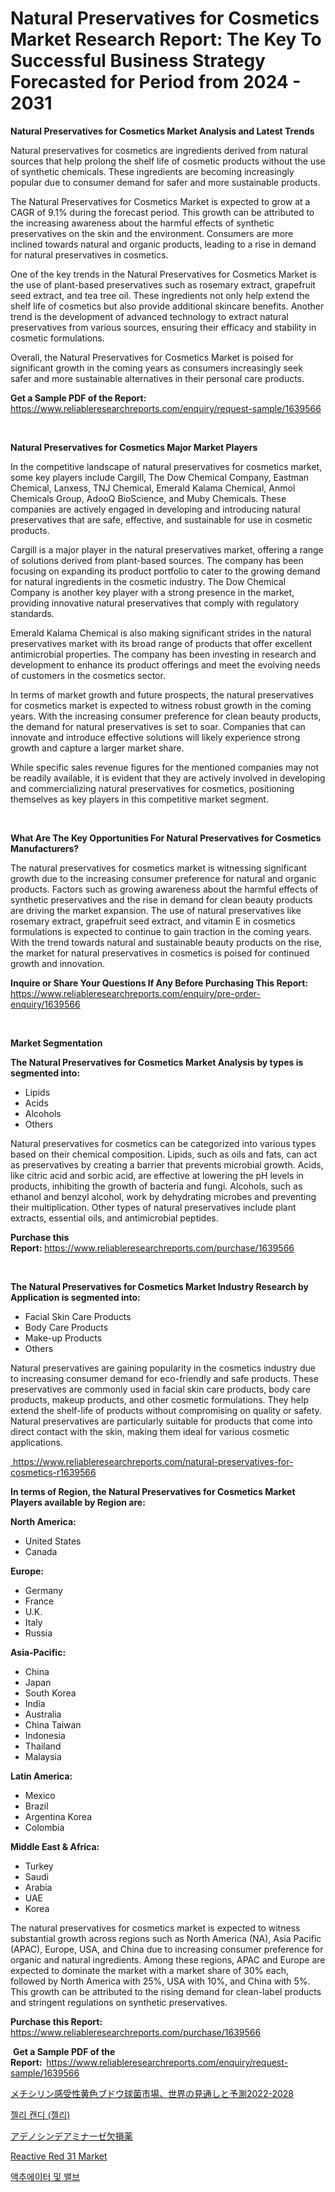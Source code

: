 <p><h1>Natural Preservatives for Cosmetics Market Research Report: The Key To Successful Business Strategy Forecasted for Period from 2024 - 2031</h1></p><p><strong>Natural Preservatives for Cosmetics Market Analysis and Latest Trends</strong></p>
<p><p>Natural preservatives for cosmetics are ingredients derived from natural sources that help prolong the shelf life of cosmetic products without the use of synthetic chemicals. These ingredients are becoming increasingly popular due to consumer demand for safer and more sustainable products.</p><p>The Natural Preservatives for Cosmetics Market is expected to grow at a CAGR of 9.1% during the forecast period. This growth can be attributed to the increasing awareness about the harmful effects of synthetic preservatives on the skin and the environment. Consumers are more inclined towards natural and organic products, leading to a rise in demand for natural preservatives in cosmetics.</p><p>One of the key trends in the Natural Preservatives for Cosmetics Market is the use of plant-based preservatives such as rosemary extract, grapefruit seed extract, and tea tree oil. These ingredients not only help extend the shelf life of cosmetics but also provide additional skincare benefits. Another trend is the development of advanced technology to extract natural preservatives from various sources, ensuring their efficacy and stability in cosmetic formulations.</p><p>Overall, the Natural Preservatives for Cosmetics Market is poised for significant growth in the coming years as consumers increasingly seek safer and more sustainable alternatives in their personal care products.</p></p>
<p><strong>Get a Sample PDF of the Report:&nbsp;</strong> <a href="https://www.reliableresearchreports.com/enquiry/request-sample/1639566">https://www.reliableresearchreports.com/enquiry/request-sample/1639566</a></p>
<p>&nbsp;</p>
<p><strong>Natural Preservatives for Cosmetics Major Market Players</strong></p>
<p><p>In the competitive landscape of natural preservatives for cosmetics market, some key players include Cargill, The Dow Chemical Company, Eastman Chemical, Lanxess, TNJ Chemical, Emerald Kalama Chemical, Anmol Chemicals Group, AdooQ BioScience, and Muby Chemicals. These companies are actively engaged in developing and introducing natural preservatives that are safe, effective, and sustainable for use in cosmetic products.</p><p>Cargill is a major player in the natural preservatives market, offering a range of solutions derived from plant-based sources. The company has been focusing on expanding its product portfolio to cater to the growing demand for natural ingredients in the cosmetic industry. The Dow Chemical Company is another key player with a strong presence in the market, providing innovative natural preservatives that comply with regulatory standards.</p><p>Emerald Kalama Chemical is also making significant strides in the natural preservatives market with its broad range of products that offer excellent antimicrobial properties. The company has been investing in research and development to enhance its product offerings and meet the evolving needs of customers in the cosmetics sector.</p><p>In terms of market growth and future prospects, the natural preservatives for cosmetics market is expected to witness robust growth in the coming years. With the increasing consumer preference for clean beauty products, the demand for natural preservatives is set to soar. Companies that can innovate and introduce effective solutions will likely experience strong growth and capture a larger market share.</p><p>While specific sales revenue figures for the mentioned companies may not be readily available, it is evident that they are actively involved in developing and commercializing natural preservatives for cosmetics, positioning themselves as key players in this competitive market segment.</p></p>
<p>&nbsp;</p>
<p><strong>What Are The Key Opportunities For Natural Preservatives for Cosmetics Manufacturers?</strong></p>
<p><p>The natural preservatives for cosmetics market is witnessing significant growth due to the increasing consumer preference for natural and organic products. Factors such as growing awareness about the harmful effects of synthetic preservatives and the rise in demand for clean beauty products are driving the market expansion. The use of natural preservatives like rosemary extract, grapefruit seed extract, and vitamin E in cosmetics formulations is expected to continue to gain traction in the coming years. With the trend towards natural and sustainable beauty products on the rise, the market for natural preservatives in cosmetics is poised for continued growth and innovation.</p></p>
<p><strong>Inquire or Share Your Questions If Any Before Purchasing This Report:</strong> <a href="https://www.reliableresearchreports.com/enquiry/pre-order-enquiry/1639566">https://www.reliableresearchreports.com/enquiry/pre-order-enquiry/1639566</a></p>
<p>&nbsp;</p>
<p><strong>Market Segmentation</strong></p>
<p><strong>The Natural Preservatives for Cosmetics Market Analysis by types is segmented into:</strong></p>
<p><ul><li>Lipids</li><li>Acids</li><li>Alcohols</li><li>Others</li></ul></p>
<p><p>Natural preservatives for cosmetics can be categorized into various types based on their chemical composition. Lipids, such as oils and fats, can act as preservatives by creating a barrier that prevents microbial growth. Acids, like citric acid and sorbic acid, are effective at lowering the pH levels in products, inhibiting the growth of bacteria and fungi. Alcohols, such as ethanol and benzyl alcohol, work by dehydrating microbes and preventing their multiplication. Other types of natural preservatives include plant extracts, essential oils, and antimicrobial peptides.</p></p>
<p><strong>Purchase this Report:&nbsp;</strong><a href="https://www.reliableresearchreports.com/purchase/1639566">https://www.reliableresearchreports.com/purchase/1639566</a></p>
<p>&nbsp;</p>
<p><strong>The Natural Preservatives for Cosmetics Market Industry Research by Application is segmented into:</strong></p>
<p><ul><li>Facial Skin Care Products</li><li>Body Care Products</li><li>Make-up Products</li><li>Others</li></ul></p>
<p><p>Natural preservatives are gaining popularity in the cosmetics industry due to increasing consumer demand for eco-friendly and safe products. These preservatives are commonly used in facial skin care products, body care products, makeup products, and other cosmetic formulations. They help extend the shelf-life of products without compromising on quality or safety. Natural preservatives are particularly suitable for products that come into direct contact with the skin, making them ideal for various cosmetic applications.</p></p>
<p><a href="https://www.reliableresearchreports.com/natural-preservatives-for-cosmetics-r1639566">&nbsp;https://www.reliableresearchreports.com/natural-preservatives-for-cosmetics-r1639566</a></p>
<p><strong>In terms of Region, the Natural Preservatives for Cosmetics Market Players available by Region are:</strong></p>
<p>
    <p> <strong> North America: </strong>
        <ul>
            <li>United States</li>
            <li>Canada</li>
        </ul>
        </p> 
    <p> <strong> Europe: </strong>
        <ul>
            <li>Germany</li>
            <li>France</li>
            <li>U.K.</li>
            <li>Italy</li>
            <li>Russia</li>
        </ul>
        </p> 
    <p> <strong> Asia-Pacific: </strong>
        <ul>
            <li>China</li>
            <li>Japan</li>
            <li>South Korea</li>
            <li>India</li>
            <li>Australia</li>
            <li>China Taiwan</li>
            <li>Indonesia</li>
            <li>Thailand</li>
            <li>Malaysia</li>
        </ul>
        </p> 
    <p> <strong> Latin America: </strong>
        <ul>
            <li>Mexico</li>
            <li>Brazil</li>
            <li>Argentina Korea</li>
            <li>Colombia</li>
        </ul>
        </p> 
    <p> <strong> Middle East & Africa: </strong>
        <ul>
            <li>Turkey</li>
            <li>Saudi</li>
            <li>Arabia</li>
            <li>UAE</li>
            <li>Korea</li>
        </ul>
    </p>
    </p>
<p><p>The natural preservatives for cosmetics market is expected to witness substantial growth across regions such as North America (NA), Asia Pacific (APAC), Europe, USA, and China due to increasing consumer preference for organic and natural ingredients. Among these regions, APAC and Europe are expected to dominate the market with a market share of 30% each, followed by North America with 25%, USA with 10%, and China with 5%. This growth can be attributed to the rising demand for clean-label products and stringent regulations on synthetic preservatives.</p></p>
<p><strong>Purchase this Report: </strong><a href="https://www.reliableresearchreports.com/purchase/1639566">https://www.reliableresearchreports.com/purchase/1639566</a></p>
<p>&nbsp;<strong>Get a Sample PDF of the Report:&nbsp;&nbsp;</strong><a href="https://www.reliableresearchreports.com/enquiry/request-sample/1639566">https://www.reliableresearchreports.com/enquiry/request-sample/1639566</a></p>
<p><strong></strong></p>
<p><p><a href="https://medium.com/@ryleebauch2023/%E3%83%A1%E3%83%81%E3%82%B7%E3%83%AA%E3%83%B3%E6%84%9F%E5%8F%97%E6%80%A7%E3%81%AE%E3%81%82%E3%82%8B%E9%BB%84%E8%89%B2%E3%83%96%E3%83%89%E3%82%A6%E7%90%83%E8%8F%8C%E5%B8%82%E5%A0%B4-%E3%82%B0%E3%83%AD%E3%83%BC%E3%83%90%E3%83%AB%E3%81%AE%E8%A6%8B%E9%80%9A%E3%81%97%E3%81%A82022%E5%B9%B4%E3%81%8B%E3%82%892028%E5%B9%B4%E3%81%BE%E3%81%A7%E3%81%AE%E4%BA%88%E6%B8%AC2024%E5%B9%B4%E3%81%8B%E3%82%892031%E5%B9%B4%E3%81%BE%E3%81%A7%E3%81%AE%E5%B8%82%E5%A0%B4%E6%88%90%E9%95%B7%E8%A6%8B%E9%80%9A%E3%81%97%E3%81%A7%E3%81%82%E3%82%8A-%E3%81%AEcagr%E3%81%A7%E6%8E%A8%E5%AE%9A%E3%81%95%E3%82%8C%E3%81%A6%E3%81%8A%E3%82%8A-%E3%82%A2%E3%83%97%E3%83%AA%E3%82%B1%E3%83%BC%E3%82%B7%E3%83%A7%E3%83%B3-%E5%9C%B0%E5%9F%9F-415f829341cb">メチシリン感受性黄色ブドウ球菌市場、世界の見通しと予測2022-2028</a></p><p><a href="https://medium.com/@electat2023/%EC%A0%A4%EB%A6%AC-%EC%BA%94%EB%94%94-%EA%B5%AC%EB%AF%B8-%EC%8B%9C%EC%9E%A5-%EC%A0%84%EB%A7%9D-%EC%99%84%EB%B2%BD%ED%95%9C-%EC%82%B0%EC%97%85-%EB%B6%84%EC%84%9D-2024%EB%85%84%EB%B6%80%ED%84%B0-2031%EB%85%84%EA%B9%8C%EC%A7%80-ed64c65c79ac">젤리 캔디 (젤리)</a></p><p><a href="https://github.com/AaronVargas43/Market-Research-Report-List-2/blob/main/4143647134588.md">アデノシンデアミナーゼ欠損薬</a></p><p><a href="https://github.com/HenrietteMills1/Market-Research-Report-List-1/blob/main/reactive-red-31-market.md">Reactive Red 31 Market</a></p><p><a href="https://medium.com/@electat2023/%EC%95%A1%EC%B6%94%EC%97%90%EC%9D%B4%ED%84%B0-%EB%B0%8F-%EB%B0%B8%EB%B8%8C-%EC%8B%9C%EC%9E%A5-%EC%A0%84%EB%A7%9D-%EC%99%84%EC%A0%84%ED%95%9C-%EC%82%B0%EC%97%85-%EB%B6%84%EC%84%9D-2024%EB%85%84%EB%B6%80%ED%84%B0-2031%EB%85%84%EA%B9%8C%EC%A7%80-1981d77d62fe">액추에이터 및 밸브</a></p></p>